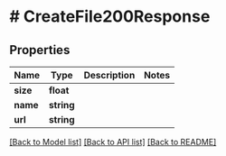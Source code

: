 # # CreateFile200Response

## Properties

Name | Type | Description | Notes
------------ | ------------- | ------------- | -------------
**size** | **float** |  |
**name** | **string** |  |
**url** | **string** |  |

[[Back to Model list]](../../README.md#models) [[Back to API list]](../../README.md#endpoints) [[Back to README]](../../README.md)
